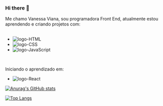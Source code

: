 ### Hi there :pencil:

Me chamo Vanessa Viana, sou programadora Front End, atualmente estou aprendendo e criando projetos com: 
<br>
<br>
- <img src="https://img.shields.io/badge/HTML5-E34F26?style=for-the-badge&logo=html5&logoColor=white" alt="logo-HTML"/>
- <img src="https://img.shields.io/badge/CSS3-1572B6?style=for-the-badge&logo=css3&logoColor=white" alt="logo-CSS"/>
- <img src="https://img.shields.io/badge/Java-ED8B00?style=for-the-badge&logo=openjdk&logoColor=white" alt="logo-JavaScript" />
<br>
  
  Iniciando o aprendizado em:
- <img src="https://img.shields.io/badge/React-20232A?style=for-the-badge&logo=react&logoColor=61DAFB" alt="logo-React" />

 [![Anurag's GitHub stats](https://github-readme-stats.vercel.app/api?username=withouteffect)](https://github.com/anuraghazra/github-readme-stats) 

 

[![Top Langs](https://github-readme-stats.vercel.app/api/top-langs/?username=withouteffect)](https://github.com/anuraghazra/github-readme-stats)
